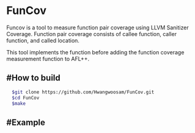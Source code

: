 # FunCov
  Funcov is a tool to measure function pair coverage using LLVM Sanitizer Coverage.
  Function pair coverage consists of callee function, caller function, and called location.

  This tool implements the function before adding the function coverage measurement function to AFL++.

#How to build
------------------------------------
```bash  
  $git clone https://github.com/Hwangwoosam/FunCov.git
  $cd FunCov
  $make
```

#Example
-----------------------------------
